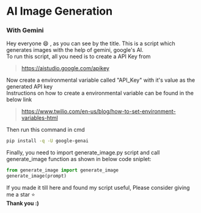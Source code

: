 # AI Image Generation
### With Gemini

Hey everyone :smile: , as you can see by the title. This is a script which generates images with the help of gemini, google's AI. <br>
To run this script, all you need is to create a API Key from <br>
> https://aistudio.google.com/apikey<br>

Now create a environmental variable called "API_Key" with it's value as the generated API key<br>
Instructions on how to create a environmental variable can be found in the below link<br>
> https://www.twilio.com/en-us/blog/how-to-set-environment-variables-html<br>

Then run this command in cmd
```bash
pip install -q -U google-genai
```
Finally, you need to import generate_image.py script and call generate_image function as shown in below code sniplet:
```python
from generate_image import generate_image
generate_image(prompt)
```
If you made it till here and found my script useful, Please consider giving me a star :star:<br>
<b>Thank you :)</b>
